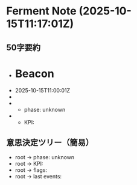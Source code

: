 # Ferment Note (2025-10-15T11:17:01Z)

## 50字要約
- # Beacon
- 2025-10-15T11:00:01Z
- 
- - phase: unknown
- - KPI:

## 意思決定ツリー（簡易）
- root -> phase: unknown
- root -> KPI:
- root -> flags:
- root -> last events:
